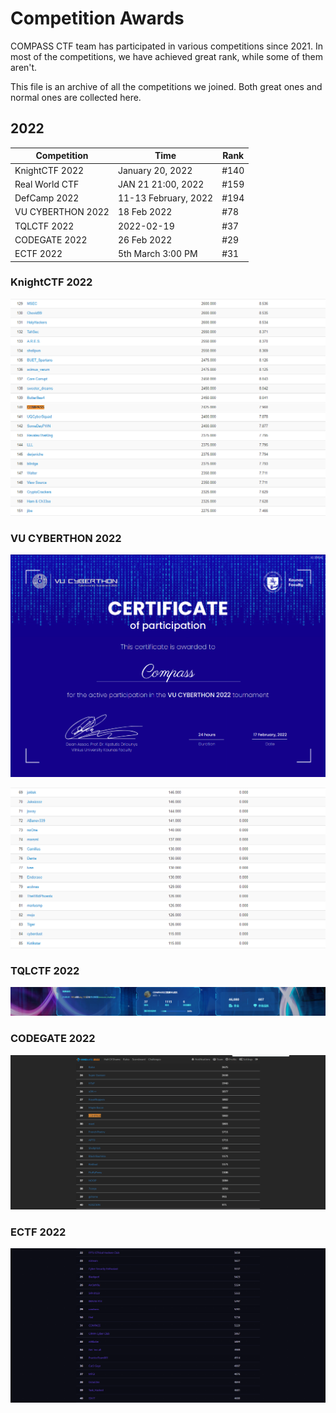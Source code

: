 # Competition Awards

COMPASS CTF team has participated in various competitions since 2021. In most of the competitions, we have achieved great rank, while some of them aren't.

This file is an archive of all the competitions we joined. Both great ones and normal ones are collected here.

## 2022

| Competition       | Time                 | Rank |
| ----------------- | -------------------- | ---- |
| KnightCTF 2022    | January 20, 2022     | #140 |
| Real World CTF    | JAN 21 21:00, 2022   | #159 |
| DefCamp 2022      | 11-13 February, 2022 | #194 |
| VU CYBERTHON 2022 | 18 Feb 2022          | #78  |
| TQLCTF 2022       | 2022-02-19           | #37  |
| CODEGATE 2022     | 26 Feb 2022          | #29  |
| ECTF 2022         | 5th March 3:00 PM    | #31  |

### KnightCTF 2022

![img](assets/KnightCTF.png)

### VU CYBERTHON 2022

![img](assets/VU_CTF_1.png)

![img](assets/VU_CTF_2.png)

### TQLCTF 2022

![img](assets/TQL_CTF_1.png)

### CODEGATE 2022

![img](assets/CODEGATE_1.png)

### ECTF 2022

![img](assets/ECTF_1.png)